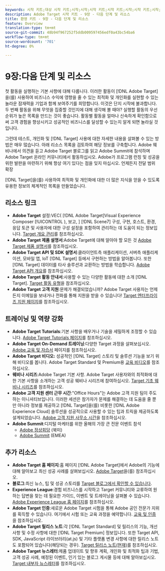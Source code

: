 ```yaml
---
keywords: 시작 키트;대상 시작 키트;시작;시작;시작 키트;시작 키트;시작;시작 키트;시작;시작 키트;시작;시작;시작;시작;시작
description: Adobe Target 시작 키트 - 9장 - 다음 단계 및 리소스
title: 환영 키트 - 9장 - 다음 단계 및 리소스
feature: Overview
translation-type: tm+mt
source-git-commit: 48b94f967252f5ddb009597456edf0a43bc54ba6
workflow-type: tm+mt
source-wordcount: '701'
ht-degree: 0%

---
```



# 9장:다음 단계 및 리소스

첫 활동을 실행하는 기본 사항에 대해 다룹니다. 이러한 활동이 [!DNL Adobe Target]을(를) 사용하여 비즈니스 수익에 영향을 줄 수 있는 최적화 및 개인화를 실현할 수 있는 놀라운 잠재력을 기업과 함께 보여주기를 희망합니다. 이것은 단지 시작에 불과합니다. 두 번째 활동을 위해 무엇을 집중할 것인지에 대해 생각해 볼 때야? 실행할 활동의 우선 순위가 높은 목록을 만드는 것이 좋습니다. 활동별 활동을 얼마나 신속하게 확인함으로써 고객 경험을 향상시키고 성공적인 비즈니스를 달성할 수 있는지 알게 되면 놀라실 것입니다.

그런데 테스트, 개인화 및 [!DNL Target] 사용에 대한 자세한 내용을 살펴볼 수 있는 방법은 매우 많습니다. 아래 리소스 목록을 검토하여 해당 정보를 구축합니다. Adobe 웨비나에서 의견을 듣고 Adobe Target 블로그를 읽고 Adobe Summit에 참석하며 Adobe Target 온라인 커뮤니티에서 활동하십시오. Adobe가 프로그램 런칭 및 성공을 위한 발판을 마련하기 위해 항상 여기 있다는 점을 잊지 마십시오. 언제든지 전달 범위 확장

[!DNL Target]을(를) 사용하여 최적화 및 개인화에 대한 더 많은 지식을 얻을 수 있도록 유용한 정보의 체계적인 목록을 만들었습니다.

## 리소스 링크

* **Adobe Target** 설정:VEC( [!DNL Adobe Target]Visual Experience Composer [!UICONTROL ), 보고, ]   [!DNL Scene7] 구성, 구현, 호스트, 환경, 응답 토큰 및 사용자에 대한 구성 설정을 포함하여 관리하는 데 도움이 되는 정보입니다. [Target 개요 관리](/help/administrating-target/administrating-target.md)를 참조하십시오.
* **Adobe Target 제품 설명서**:Adobe Target에 대해 알아야 할 모든 것 [Adobe Target 제품 설명서](https://experienceleague.adobe.com/docs/target/using/target-home.html)를 참조하십시오.
* **Adobe Target API 및 SDK 설명서**:클라이언트측 애플리케이션, 서버측 애플리케이션, 모바일 앱, IoT  [!DNL Target] 등에서 구현하는 방법을 알아봅니다. 또한 [!DNL Target] 데이터를 타사 솔루션과 교환하는 방법을 학습합니다. [Adobe Target API 개요](/help/api/api-overview.md)를 참조하십시오.
* **Adobe Target 활동 안내서**:사용할 수 있는 다양한 활동에 대한 소개 [!DNL Target]. [Target 활동 유형](/help/c-activities/target-activities-guide.md)을 참조하십시오.
* **Adobe Target 고객 지원**:문제가 해결되었습니까? Adobe Target 사용자는 언제든지 이메일을 보내거나 전화를 통해 지원을 받을 수 있습니다! [Target 엔터프라이즈 지원 페이지](https://helpx.adobe.com/contact/enterprise-support.ec.html#target)를 참조하십시오.

## 트레이닝 및 역량 강화

* **Adobe Target Tutorials**:기본 사항을 배우거나 기술을 세밀하게 조정할 수 있습니다. [Adobe Target Tutorials 페이지](https://experienceleague.adobe.com/docs/target-learn/tutorials/overview.html)를 참조하십시오.
* **Adobe Target On-Demand 트레이닝**:다양한 Target 과정을 살펴보십시오. [Adobe 교육 및 자습서](https://helpx.adobe.com/learning.html?promoid=KAUDK) 페이지를 참조하십시오.
* **Adobe Target 비디오:** 성공적인  [!DNL Target] 스토리 및 솔루션 기능을 보기 위해 비디오를 봅니다. Adobe Target Standard 및 Premium용 [교육 비디오](/help/c-intro/target-standard-premium-training-videos.md)를 참조하십시오.
* **웨비나 시리즈**:Adobe Target 기본 사항. Adobe Target 사용자와의 최적화에 대한 기본 사항을 소개하는 고객 성공 웨비나 시리즈에 참여하십시오. [Target 기초 웨비나 시리즈](/help/cmp-resources-and-contact-information.md#concept_11902FAC95C64479AABE020557A7EEE4)를 참조하십시오.
* **Adobe 고객 지원 센터 근무 시간**:&quot;Office Hours&quot;는 Adobe 고객 지원 팀이 주도하는 이니셔티브입니다. 이러한 세션은 참가자가 문제를 해결하는 데 도움을 줄 뿐만 아니라 정보를 제공하고 [!DNL Target]을(를) 비롯한 [!DNL Adobe Experience Cloud] 솔루션을 성공적으로 사용할 수 있는 팁과 트릭을 제공하도록 설계되었습니다. [Adobe 고객 지원 사무소 시간](/help/cmp-resources-and-contact-information.md#concept_58EA30379D3B48C4848BA2A8C464A5B7)을 참조하십시오.
* **Adobe Summit**:디지털 마케터를 위한 올해의 가장 큰 전문 이벤트 참석
   * [Adobe 정상회담](https://summit.adobe.com/na/) (북미)
   * [Adobe Summit](http://summit-emea.adobe.com/emea/) (EMEA)

## 추가 리소스

* **Adobe Target 홈 페이지**:홈 페이지 [!DNL Adobe Target]에서 Adobe의 기능에 대해 알아보고 최신 성공 사례를 살펴보십시오. [Adobe Target](https://www.adobe.com/kr/marketing/target.html)을(를) 참조하십시오.
* **블로그**:최신 뉴스, 팁 및 성공 스토리를  [Target 블로그에서 확인할 수 있습니다](https://blog.adobe.com/en/2020/07/29/adobe-target-announces-enhanced-analytics-measurement-for-ai-powered-testing-and-personalization.html#gs.di9df5).
* **Experience League**:경험 비즈니스를 시작하고 Target 커뮤니티와 교류하여 원하는 답변을 찾는 데 필요한 가이드, 이벤트 및 트레이닝을 살펴볼 수 있습니다. [Adobe Experience League 홈 페이지](https://experienceleague.adobe.com/#home)를 참조하십시오.
* **Adobe Target 인증**:새로운 Adobe Target 시험을 통해 Adobe 공인 전문가 지위를 획득할 수 있습니다. 여기에서 시험 또는 교육 과정을 예약합니다. [교육 및 인증](/help/c-intro/training-and-certification.md)을 참조하십시오.
* **Adobe Target 릴리스 노트**:각  [!DNL Target Standard] 및 릴리스의 기능, 개선 사항 및 수정 사항에 대한  [!DNL Target Premium] 정보입니다. 또한 Target API, SDK, JavaScript 라이브러리(at.js) 및 기타 플랫폼 변경 사항에 대한 릴리스 노트도 포함되어 있습니다(해당되는 경우). [Target 릴리스 노트(현재)](/help/r-release-notes/release-notes.md)를 참조하십시오.
* **Adobe Target 뉴스레터**:제품 업데이트 및 향후 계획, 개인화 및 최적화 팁과 기법, 고객 성공 사례, 예정된 이벤트, 인기 있는 블로그 게시물 등에 대해 알아보십시오. [Target 내부자 뉴스레터](/help/r-release-notes/target-insider-newsletter.md)를 참조하십시오.

